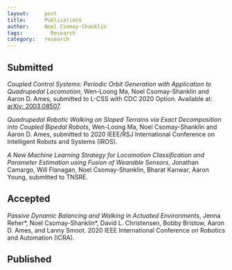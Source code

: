 ```yaml
---
layout:     post
title:      Publications
author:     Noel Csomay-Shanklin
tags: 		  Research
category:   research
---
```

## Submitted 
*Coupled Control Systems: Periodic Orbit Generation with Application to Quadrupedal Locomotion*, Wen-Loong Ma,  Noel Csomay-Shanklin and Aaron D. Ames, submitted to L-CSS with CDC 2020 Option. Available at: [arXiv: 2003.08507](https://arxiv.org/abs/2003.08507).

*Quadrupedal Robotic Walking on Sloped Terrains via Exact Decomposition into Coupled Bipedal Robots*, Wen-Loong Ma, Noel Csomay-Shanklin and Aaron D. Ames, submitted to 2020 IEEE/RSJ International Conference on Intelligent Robots and Systems (IROS).

*A New Machine Learning Strategy for Locomotion Classification and Parameter Estimation using Fusion of Wearable Sensors*, Jonathan Camargo, Will Flanagan, Noel Csomay-Shanklin, Bharat Kanwar, Aaron Young, submitted to TNSRE.
## Accepted
*Passive Dynamic Balancing and Walking in Actuated Environments*, Jenna Reher\*, Noel Csomay-Shanklin\*, David L. Christensen, Bobby Bristow, Aaron D. Ames, and Lanny Smoot. 2020 IEEE International Conference on Robotics and Automation (ICRA).

## Published
<script src="https://bibbase.org/show?bib=https%3A%2F%2Fapi.zotero.org%2Fusers%2F5612529%2Fcollections%2FDGS34TEY%2Fitems%3Fkey%3DaiprMlXOSKe71AbbxNPHHfe7%26format%3Dbibtex%26limit%3D100&jsonp=1"></script> 
